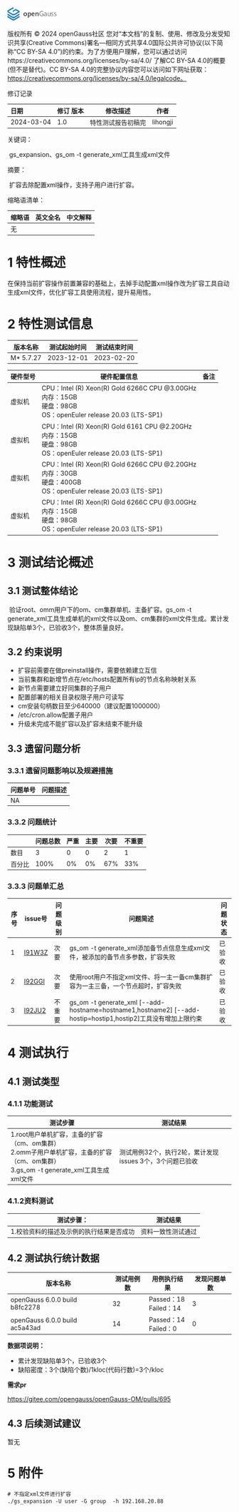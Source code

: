 ![avatar](../../../images/openGauss.png)

版权所有 © 2024  openGauss社区
 您对“本文档”的复制、使用、修改及分发受知识共享(Creative Commons)署名—相同方式共享4.0国际公共许可协议(以下简称“CC BY-SA 4.0”)的约束。为了方便用户理解，您可以通过访问https://creativecommons.org/licenses/by-sa/4.0/ 了解CC BY-SA 4.0的概要 (但不是替代)。CC BY-SA 4.0的完整协议内容您可以访问如下网址获取：https://creativecommons.org/licenses/by-sa/4.0/legalcode。

修订记录

| 日期       | 修订   版本 | 修改描述           | 作者     |
| :--------- | ----------- | ------------------ | -------- |
| 2024-03-04 | 1.0         | 特性测试报告初稿完 | lihongji |

 关键词： 

​        gs_expansion、gs_om -t generate_xml工具生成xml文件

摘要：

​        扩容去除配置xml操作，支持子用户进行扩容。

缩略语清单：

| 缩略语 | 英文全名 | 中文解释 |
| ------ | -------- | -------- |
| 无     |          |          |

# 1     特性概述

​       在保持当前扩容操作前置兼容的基础上，去掉手动配置xml操作改为扩容工具自动生成xml文件，优化扩容工具使用流程，提升易用性。

# 2     特性测试信息

| 版本名称   | 测试起始时间 | 测试结束时间 |
| ---------- | ------------ | ------------ |
| M*  5.7.27 | 2023-12-01   | 2023-02-20   |

| 硬件型号 | 硬件配置信息                                                 | 备注 |
| -------- | ------------------------------------------------------------ | ---- |
| 虚拟机   | CPU：Intel (R) Xeon(R) Gold 6266C CPU @3.00GHz<br/>内存：15GB<br/>硬盘：98GB<br/>OS：openEuler release 20.03 (LTS-SP1) |      |
| 虚拟机   | CPU：Intel (R) Xeon(R) Gold 6161 CPU @2.20GHz<br/>内存：15GB<br/>硬盘：98GB<br/>OS：openEuler release 20.03 (LTS-SP1) |      |
| 虚拟机   | CPU：Intel (R) Xeon(R) Gold 6266C CPU  @2.20GHz<br/>内存：30GB<br/>硬盘：400GB<br/>OS：openEuler release 20.03 (LTS-SP1) |      |
| 虚拟机   | CPU：Intel (R) Xeon(R) Gold 6266C CPU @3.00GHz<br/>内存：15GB<br/>硬盘：98GB<br/>OS：openEuler release 20.03 (LTS-SP1) |      |

# 3    测试结论概述

## 3.1   测试整体结论

​       验证root、omm用户下的om、cm集群单机、主备扩容。gs_om -t generate_xml工具生成单机的xml文件以及om、cm集群的xml文件生成。累计发现缺陷单3个，已验收3个，整体质量良好。

## 3.2   约束说明

-  扩容前需要在做preinstall操作，需要依赖建立互信
-  当前集群和新增节点在/etc/hosts配置所有ip的节点名称映射关系
-  新节点需要建立好同集群的子用户
-  配置部署的相关目录权限子用户可读写
-  cm安装句柄数目至少640000（建议配置1000000）
-  /etc/cron.allow配置子用户
-  升级未完成不能扩容以及扩容未结束不能升级

## 3.3   遗留问题分析

### 3.3.1 遗留问题影响以及规避措施

| 问题单号 | 问题描述 |
| -------- | -------- |
| NA       |          |

### 3.3.2 问题统计

|        | 问题总数 | 严重 | 主要 | 次要 | 不重要 |
| ------ | -------- | ---- | ---- | ---- | ------ |
| 数目   | 3        | 0    | 0    | 2    | 1      |
| 百分比 | 100%     | 0%   | 0%   | 67%  | 33%    |

###  3.3.3 问题单汇总

| 序号 | issue号                                                      | 问题级别 | 问题简述                                                     | 问题状态 |
| ---- | ------------------------------------------------------------ | -------- | ------------------------------------------------------------ | -------- |
| 1    | [I91W3Z](https://gitee.com/opengauss/openGauss-OM/issues/I91W3Z?from=project-issue) | 次要     | gs_om -t generate_xml添加备节点信息生成xml文件，被添加的备节点多参数，扩容失败 | 已验收   |
| 2    | [I92GGI](https://gitee.com/opengauss/openGauss-OM/issues/I92GGI?from=project-issue) | 次要     | 使用root用户不指定xml文件、将一主一备cm集群扩容为一主三备，一个节点超时，扩容失败 | 已验收   |
| 3    | [I92JU2](https://gitee.com/opengauss/openGauss-OM/issues/I92JU2?from=project-issue) | 不重要   | gs_om -t generate_xml [--add-hostname=hostname1,hostname2] [--add-hostip=hostip1,hostip2]工具没有增加上限约束 | 已验收   |



# 4     测试执行

## 4.1 测试类型

###  4.1.1 功能测试

| 测试步骤                                                     | 测试结果                                                 |
| ------------------------------------------------------------ | -------------------------------------------------------- |
| 1.root用户单机扩容，主备的扩容（cm、om集群） <br/>2.omm子用户单机扩容，主备的扩容（cm、om集群）<br/>3.gs_om -t generate_xml工具生成xml文件<br/> | 测试用例32个，执行2轮，累计发现issues 3个，3个问题已验收 |



### 4.1.2资料测试

| 测试步骤：                               | 测试结果           |
| ---------------------------------------- | ------------------ |
| 1.校验资料的描述及示例的执行结果是否成功 | 资料一致性测试通过 |



## 4.2  测试执行统计数据

| 版本名称                       | 测试用例数 | 用例执行结果             | 发现问题单数 |
| ------------------------------ | ---------- | ------------------------ | ------------ |
| openGauss 6.0.0 build b8fc2278 | 32         | Passed：18<br>Failed：14 | 3            |
| openGauss 6.0.0 build ac5a43ad | 14         | Passed：14<br/>Failed：0 | 0            |

**数据项说明：**

* 累计发现缺陷单3个，已验收3个
*  缺陷密度：3个(缺陷个数)/1kloc(代码行数)=3个/kloc

**需求pr**

https://gitee.com/opengauss/openGauss-OM/pulls/695

## 4.3   后续测试建议

暂无

# 5     附件

```
# 不指定xml文件进行扩容
./gs_expansion -U user -G group  -h 192.168.20.88

```
